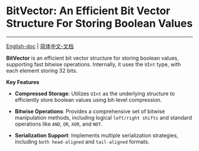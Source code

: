 # BitVector: An Efficient Bit Vector Structure For Storing Boolean Values

---

[English-doc](./doc/introduction_EN.md) | [简体中文-文档](./doc/introduction_CN.md)

**BitVector** is an efficient bit vector structure for storing boolean values, supporting fast bitwise operations. Internally, it uses the `UInt` type, with each element storing 32 bits.

**Key Features**

- **Compressed Storage**: Utilizes `UInt` as the underlying structure to efficiently store boolean values using bit-level compression.

- **Bitwise Operations**: Provides a comprehensive set of bitwise manipulation methods, including logical `left/right shifts` and standard operations like `AND`, `OR`, `XOR`, and `NOT`.

- **Serialization Support**: Implements multiple serialization strategies, including `both head-aligned` and `tail-aligned` formats.

